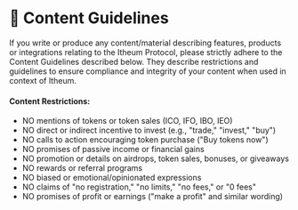 # 👮 Content Guidelines

If you write or produce any content/material describing features, products or integrations relating to the Itheum Protocol, please strictly adhere to the Content Guidelines described below. They describe restrictions and guidelines to ensure compliance and integrity of your content when used in context of Itheum.

#### Content Restrictions:

* NO mentions of tokens or token sales (ICO, IFO, IBO, IEO)
* NO direct or indirect incentive to invest (e.g., "trade," "invest," "buy")
* NO calls to action encouraging token purchase ("Buy tokens now")
* NO promises of passive income or financial gains
* NO promotion or details on airdrops, token sales, bonuses, or giveaways
* NO rewards or referral programs
* NO biased or emotional/opinionated expressions
* NO claims of "no registration," "no limits," "no fees," or "0 fees"
* NO promises of profit or earnings ("make a profit" and similar wording)
